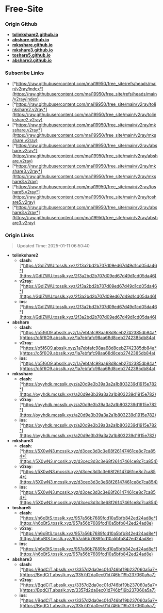 # Free-Site

### Origin Github

- [**tolinkshare2.github.io**](https://github.com/tolinkshare2/tolinkshare2.github.io)
- [**abshare.github.io**](https://github.com/abshare/abshare.github.io)
- [**mksshare.github.io**](https://github.com/mksshare/mksshare.github.io)
- [**mkshare3.github.io**](https://github.com/mkshare3/mkshare3.github.io)
- [**toshare5.github.io**](https://github.com/toshare5/toshare5.github.io)
- [**abshare3.github.io**](https://github.com/abshare3/abshare3.github.io)

### Subscribe Links

- [*https://raw.githubusercontent.com/mai19950/free_site/refs/heads/main/v2ray/index*](https://raw.githubusercontent.com/mai19950/free_site/refs/heads/main/v2ray/index)
- [*https://raw.githubusercontent.com/mai19950/free_site/main/v2ray/tolinkshare2.v2ray*](https://raw.githubusercontent.com/mai19950/free_site/main/v2ray/tolinkshare2.v2ray)
- [*https://raw.githubusercontent.com/mai19950/free_site/main/v2ray/mksshare.v2ray*](https://raw.githubusercontent.com/mai19950/free_site/main/v2ray/mksshare.v2ray)
- [*https://raw.githubusercontent.com/mai19950/free_site/main/v2ray/abshare.v2ray*](https://raw.githubusercontent.com/mai19950/free_site/main/v2ray/abshare.v2ray)
- [*https://raw.githubusercontent.com/mai19950/free_site/main/v2ray/mkshare3.v2ray*](https://raw.githubusercontent.com/mai19950/free_site/main/v2ray/mkshare3.v2ray)
- [*https://raw.githubusercontent.com/mai19950/free_site/main/v2ray/toshare5.v2ray*](https://raw.githubusercontent.com/mai19950/free_site/main/v2ray/toshare5.v2ray)
- [*https://raw.githubusercontent.com/mai19950/free_site/main/v2ray/abshare3.v2ray*](https://raw.githubusercontent.com/mai19950/free_site/main/v2ray/abshare3.v2ray)

### Origin Links

> Updated Time: 2025-01-11 06:50:40

- **tolinkshare2**
  - **clash**: [*https://GdlZWU.tosslk.xyz/2f3a2bd2b707d09ed67d49d1cd05da46*](https://GdlZWU.tosslk.xyz/2f3a2bd2b707d09ed67d49d1cd05da46)
  - **v2ray**: [*https://GdlZWU.tosslk.xyz/2f3a2bd2b707d09ed67d49d1cd05da46*](https://GdlZWU.tosslk.xyz/2f3a2bd2b707d09ed67d49d1cd05da46)
  - **ios**: [*https://GdlZWU.tosslk.xyz/2f3a2bd2b707d09ed67d49d1cd05da46*](https://GdlZWU.tosslk.xyz/2f3a2bd2b707d09ed67d49d1cd05da46)
- **abshare**
  - **clash**: [*https://o5f6O9.absslk.xyz/1a7ebfafc98aa68d8ceb2742385db84a*](https://o5f6O9.absslk.xyz/1a7ebfafc98aa68d8ceb2742385db84a)
  - **v2ray**: [*https://o5f6O9.absslk.xyz/1a7ebfafc98aa68d8ceb2742385db84a*](https://o5f6O9.absslk.xyz/1a7ebfafc98aa68d8ceb2742385db84a)
  - **ios**: [*https://o5f6O9.absslk.xyz/1a7ebfafc98aa68d8ceb2742385db84a*](https://o5f6O9.absslk.xyz/1a7ebfafc98aa68d8ceb2742385db84a)
- **mksshare**
  - **clash**: [*https://oyyhdk.mcsslk.xyz/a20d9e3b39a3a2a1b803239d1915e782*](https://oyyhdk.mcsslk.xyz/a20d9e3b39a3a2a1b803239d1915e782)
  - **v2ray**: [*https://oyyhdk.mcsslk.xyz/a20d9e3b39a3a2a1b803239d1915e782*](https://oyyhdk.mcsslk.xyz/a20d9e3b39a3a2a1b803239d1915e782)
  - **ios**: [*https://oyyhdk.mcsslk.xyz/a20d9e3b39a3a2a1b803239d1915e782*](https://oyyhdk.mcsslk.xyz/a20d9e3b39a3a2a1b803239d1915e782)
- **mkshare3**
  - **clash**: [*https://5X0wN3.mcsslk.xyz/d3cec3d3c3e68f26147461ce8c7ca854*](https://5X0wN3.mcsslk.xyz/d3cec3d3c3e68f26147461ce8c7ca854)
  - **v2ray**: [*https://5X0wN3.mcsslk.xyz/d3cec3d3c3e68f26147461ce8c7ca854*](https://5X0wN3.mcsslk.xyz/d3cec3d3c3e68f26147461ce8c7ca854)
  - **ios**: [*https://5X0wN3.mcsslk.xyz/d3cec3d3c3e68f26147461ce8c7ca854*](https://5X0wN3.mcsslk.xyz/d3cec3d3c3e68f26147461ce8c7ca854)
- **toshare5**
  - **clash**: [*https://n6oBtS.tosslk.xyz/957a56b7689fcd10a5bfb842ed24ad8e*](https://n6oBtS.tosslk.xyz/957a56b7689fcd10a5bfb842ed24ad8e)
  - **v2ray**: [*https://n6oBtS.tosslk.xyz/957a56b7689fcd10a5bfb842ed24ad8e*](https://n6oBtS.tosslk.xyz/957a56b7689fcd10a5bfb842ed24ad8e)
  - **ios**: [*https://n6oBtS.tosslk.xyz/957a56b7689fcd10a5bfb842ed24ad8e*](https://n6oBtS.tosslk.xyz/957a56b7689fcd10a5bfb842ed24ad8e)
- **abshare3**
  - **clash**: [*https://BqdCiT.absslk.xyz/3357d2da0ec01d746bf19b237060a5a7*](https://BqdCiT.absslk.xyz/3357d2da0ec01d746bf19b237060a5a7)
  - **v2ray**: [*https://BqdCiT.absslk.xyz/3357d2da0ec01d746bf19b237060a5a7*](https://BqdCiT.absslk.xyz/3357d2da0ec01d746bf19b237060a5a7)
  - **ios**: [*https://BqdCiT.absslk.xyz/3357d2da0ec01d746bf19b237060a5a7*](https://BqdCiT.absslk.xyz/3357d2da0ec01d746bf19b237060a5a7)
